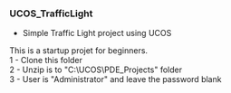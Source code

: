### UCOS_TrafficLight
- Simple Traffic Light project using UCOS

This is a startup projet for beginners.<br>
1 - Clone this folder <br>
2 - Unzip is to "C:\UCOS\PDE_Projects" folder <br>
3 - User is "Administrator" and leave the password blank
